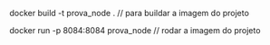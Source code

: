 docker build -t prova_node . 
// para buildar a imagem do projeto

docker run -p 8084:8084 prova_node
// rodar a imagem do projeto